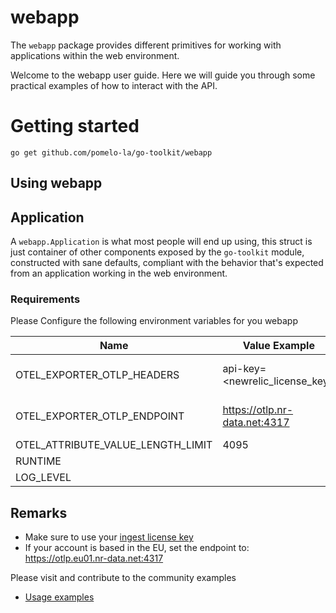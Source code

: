 # webapp

The `webapp` package provides different primitives for working with 
applications within the web environment.

Welcome to the webapp user guide. Here we will guide you through some
practical examples of how to interact with the API.

# Getting started

```shell
go get github.com/pomelo-la/go-toolkit/webapp
```

## Using webapp

## Application

A `webapp.Application` is what most people will end up using, this struct 
is just container of other components exposed by the `go-toolkit` module, 
constructed with sane defaults, compliant with the behavior that's expected 
from an application working in the web environment.

### Requirements

Please Configure the following environment variables for you webapp

| Name                              | Value Example                  | Mandatory                    | Default |
|-----------------------------------|--------------------------------|------------------------------|---------|
| OTEL_EXPORTER_OTLP_HEADERS        | api-key=<newrelic_license_key> | yes (only for cloud runtime) |         |
| OTEL_EXPORTER_OTLP_ENDPOINT       | https://otlp.nr-data.net:4317  | yes (only for cloud runtime) |         |
| OTEL_ATTRIBUTE_VALUE_LENGTH_LIMIT | 4095                           | no                           | 4095    |
| RUNTIME                           |                                | no                           | local   |
| LOG_LEVEL                         |                                | no                           | info    |

## Remarks
- Make sure to use your [ingest license key](https://docs.newrelic.com/docs/apis/intro-apis/new-relic-api-keys/#license-key)
- If your account is based in the EU, set the endpoint to: https://otlp.eu01.nr-data.net:4317

Please visit and contribute to the community examples

* [Usage examples](https://github.com/pomelo-la/go-toolkit-examples)
